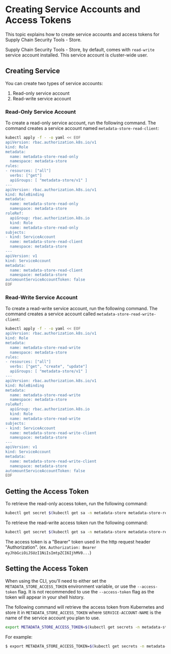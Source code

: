 # Creating Service Accounts and Access Tokens

This topic explains how to create service accounts and access tokens for Supply Chain Security Tools - Store.

Supply Chain Security Tools - Store, by default, comes with `read-write` service account installed.
This service account is cluster-wide user.

## Creating Service

You can create two types of service accounts:

1. Read-only service account
1. Read-write service account

### Read-Only Service Account

To create a read-only service account, run the following command. The command creates a service account named `metadata-store-read-client`:

```sh
kubectl apply -f - -o yaml << EOF
apiVersion: rbac.authorization.k8s.io/v1
kind: Role
metadata:
  name: metadata-store-read-only
  namespace: metadata-store
rules:
- resources: ["all"]
  verbs: ["get"]
  apiGroups: [ "metadata-store/v1" ]
---
apiVersion: rbac.authorization.k8s.io/v1
kind: RoleBinding
metadata:
  name: metadata-store-read-only
  namespace: metadata-store
roleRef:
  apiGroup: rbac.authorization.k8s.io
  kind: Role
  name: metadata-store-read-only
subjects:
- kind: ServiceAccount
  name: metadata-store-read-client
  namespace: metadata-store
---
apiVersion: v1
kind: ServiceAccount
metadata:
  name: metadata-store-read-client
  namespace: metadata-store
automountServiceAccountToken: false
EOF
```

### Read-Write Service Account

To create a read-write service account, run the following command. The command creates a service account called `metadata-store-read-write-client`:

```sh
kubectl apply -f - -o yaml << EOF
apiVersion: rbac.authorization.k8s.io/v1
kind: Role
metadata:
  name: metadata-store-read-write
  namespace: metadata-store
rules:
- resources: ["all"]
  verbs: ["get", "create", "update"]
  apiGroups: [ "metadata-store/v1" ]
---
apiVersion: rbac.authorization.k8s.io/v1
kind: RoleBinding
metadata:
  name: metadata-store-read-write
  namespace: metadata-store
roleRef:
  apiGroup: rbac.authorization.k8s.io
  kind: Role
  name: metadata-store-read-write
subjects:
- kind: ServiceAccount
  name: metadata-store-read-write-client
  namespace: metadata-store
---
apiVersion: v1
kind: ServiceAccount
metadata:
  name: metadata-store-read-write-client
  namespace: metadata-store
automountServiceAccountToken: false
EOF
```

## Getting the Access Token
To retrieve the read-only access token, run the following command:

```sh
kubectl get secret $(kubectl get sa -n metadata-store metadata-store-read-client -o json | jq -r '.secrets[0].name') -n metadata-store -o json | jq -r '.data.token' | base64 -d
```

To retrieve the read-write access token run the following command:

```sh
kubectl get secret $(kubectl get sa -n metadata-store metadata-store-read-write-client -o json | jq -r '.secrets[0].name') -n metadata-store -o json | jq -r '.data.token' | base64 -d
```

The access token is a "Bearer" token used in the http request header "Authorization". (ex. `Authorization: Bearer eyJhbGciOiJSUzI1NiIsImtpZCI6IjhMV0...`)

## <a id='set-access-token'></a> Setting the Access Token

When using the CLI, you'll need to either set the `METADATA_STORE_ACCESS_TOKEN` environment variable, or use the `--access-token` flag. It is not recommended to use the `--access-token` flag as the token will appear in your shell history.

The following command will retrieve the access token from Kubernetes and store it in `METADATA_STORE_ACCESS_TOKEN` where `SERVICE-ACCOUNT-NAME` is the name of the service account you plan to use.  

```sh
export METADATA_STORE_ACCESS_TOKEN=$(kubectl get secrets -n metadata-store -o jsonpath="{.items[?(@.metadata.annotations['kubernetes\.io/service-account\.name']=='SERVICE-ACCOUNT-NAME')].data.token}" | base64 -d)
```

For example:

```sh
$ export METADATA_STORE_ACCESS_TOKEN=$(kubectl get secrets -n metadata-store -o jsonpath="{.items[?(@.metadata.annotations['kubernetes\.io/service-account\.name']=='metadata-store-read-write-client')].data.token}" | base64 -d)
```